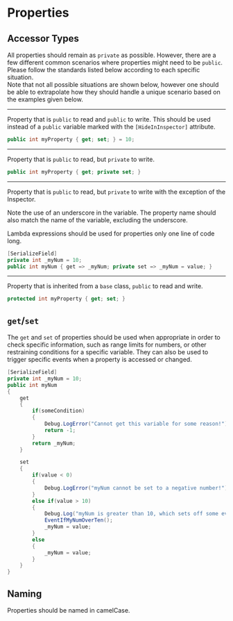 # Properties

## Accessor Types

All properties should remain as `private` as possible.  However, there are a few different common scenarios where properties might need to be `public`.  Please follow the standards listed below according to each specific situation.  
Note that not all possible situations are shown below, however one should be able to extrapolate how they should handle a unique scenario based on the examples given below.

---

Property that is `public` to read and `public` to write.  This should be used instead of a `public` variable marked with the `[HideInInspector]` attribute.

```csharp
public int myProperty { get; set; } = 10;
```

---

Property that is `public` to read, but `private` to write.

```csharp
public int myProperty { get; private set; }
```

---

Property that is `public` to read, but `private` to write with the exception of the Inspector.

Note the use of an underscore in the variable.  The property name should also match the name of the variable, excluding the underscore.

Lambda expressions should be used for properties only one line of code long.

```csharp
[SerializeField]
private int _myNum = 10;
public int myNum { get => _myNum; private set => _myNum = value; }
```

---

Property that is inherited from a `base` class, `public` to read and write.

```csharp
protected int myProperty { get; set; }
```

## `get`/`set`

The `get` and `set` of properties should be used when appropriate in order to check specific information, such as range limits for numbers, or other restraining conditions for a specific variable.  They can also be used to trigger specific events when a property is accessed or changed.

```csharp
[SerializeField]
private int _myNum = 10;
public int myNum 
{
    get 
    {
        if(someCondition)
        {
            Debug.LogError("Cannot get this variable for some reason!");
            return -1;
        }
        return _myNum;
    }

    set
    {
        if(value < 0)
        {
            Debug.LogError("myNum cannot be set to a negative number!");
        }
        else if(value > 10)
        {
            Debug.Log("myNum is greater than 10, which sets off some event of some sort!");
            EventIfMyNumOverTen();
            _myNum = value;
        }
        else
        {
            _myNum = value;
        }
    }
}
```

## Naming

Properties should be named in camelCase.
